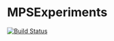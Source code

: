 # MPSExperiments

[![Build Status](https://github.com/stecrotti/MPSExperiments.jl/actions/workflows/CI.yml/badge.svg?branch=main)](https://github.com/stecrotti/MPSExperiments.jl/actions/workflows/CI.yml?query=branch%3Amain)
